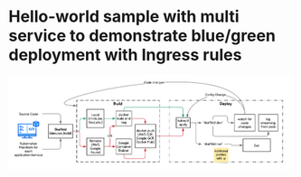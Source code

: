 # Hello-world sample with multi service to demonstrate blue/green deployment with Ingress rules

![Deployment with Skaffold](./images/Sample-deploy-with-skaffold.png)

